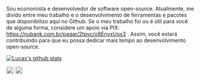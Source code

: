 
Sou economista e desenvolvedor de software open-source. Atualmente, me divido entre meu trabalho e o desenvolvimento de ferramentas e pacotes que disponibilizo aqui no Github. Se o meu trabalho foi ou é útil para você de alguma forma, considere um apoio via PIX: https://nubank.com.br/pagar/2tpvc/o9EnyxUox3 . Assim, você estará contribuindo para que eu possa dedicar mais tempo ao desenvolvimento open-source.

[![Lucas's github stats](https://github-readme-stats.vercel.app/api?username=lucascr91)](https://github.com/anuraghazra/github-readme-stats)

<p align="center">

<a href="https://www.linkedin.com/in/lucas-cavalcanti-rodrigues-4b3b9514b/" target="blank"><img align="center" src="https://cdn.jsdelivr.net/npm/simple-icons@3.0.1/icons/linkedin.svg" alt="lucas" height="20" width="20" /></a>
<a href="https://pt.stackoverflow.com/users/136394/lucas?tab=profile" target="blank"><img align="center" src="https://cdn.jsdelivr.net/npm/simple-icons@3.0.1/icons/stackoverflow.svg" alt="lucas" height="20" width="20" /></a>
